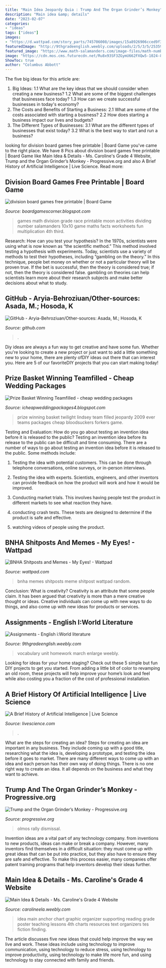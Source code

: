 ```yaml
---
title: "Main Idea Jeopardy Quia : Trump And The Organ Grinder’s Monkey"
description: "Main idea &amp; details"
date: "2023-02-07"
categories:
- "ideas"
tags: ["ideas"]
images:
- "https://d.wattpad.com/story_parts/745706008/images/15a8926906cced9f342311400818.jpg"
featuredImage: "http://9thgradeenglish.weebly.com/uploads/2/5/3/5/25359279/6005312_orig.jpg"
featured_image: "https://www.math-salamanders.com/image-files/math-number-games-race-to-the-moon-dividing-to-10x10.gif"
image: "https://cdn.mos.cms.futurecdn.net/Ru8x93SF3ZGymU662FXQw5-1024-80.jpg"
ShowToc: true
author: "Columbus Abbott"
---
```



The five big ideas for this article are:
1. Big Ideas: 
1.1 What are the key ideas that we should consider when creating a new business? 
1.2 What are some of the biggest challenges that businesses face today? 
1.3 How can we create successful businesses in today's economy? 
2. The Costs and Benefits of Starting a Business: 
2.1 What are some of the costs associated with starting a business? 
2.2 How does starting a business impact our lives and budgets? 
3. The Different Types of Businesses: 
3.1 What are the different types of businesses that exist today? 
3.2 What is the best way to start and run a business?

	

		
looking for division board games free printable | Board Game you've came to the right place. We have 8 Pics about division board games free printable | Board Game like Main Idea &amp; Details - Ms. Caroline&#039;s Grade 4 Website, Trump and the Organ Grinder’s Monkey - Progressive.org and also A Brief History of Artificial Intelligence | Live Science. Read more:
		
    
## Division Board Games Free Printable | Board Game

<img loading=lazy src="https://www.math-salamanders.com/image-files/math-number-games-race-to-the-moon-dividing-to-10x10.gif" onerror="this.onerror=null;this.src='https://tse1.mm.bing.net/th?id=OIP.PBlsdNANdK1JRY8x6qP62wHaJl&amp;pid=15.1';" alt="division board games free printable | Board Game">

_Source: boardgamescorner.blogspot.com_

>games math division grade race printable moon activities dividing number salamanders 10x10 game maths facts worksheets fun multiplication 4th third. 

	

Research: How can you test your hypothesis?
In the 1970s, scientists were using what is now known as “the scientific method.” This method involved testing a hypothesis with experiments. Today, scientists use a variety of methods to test their hypotheses, including “gambling on the theory.” In this technique, people bet money on whether or not a particular theory will be proven true. If the bet is successful, then the theory is considered true; if not, then the theory is considered false. gambling on theories can help scientists learn more about their research subjects and make better decisions about what to study.

    
## GitHub - Aryia-Behroziuan/Other-sources: Asada, M.; Hosoda, K

<img loading=lazy src="https://opengraph.githubassets.com/10d863211f2d66f195b1d86c0c788c9fc4997f00a01c5a7198fd7924786def3a/Aryia-Behroziuan/Other-sources" onerror="this.onerror=null;this.src='https://tse1.mm.bing.net/th?id=OIP.uXh_X4IwrqlRX6K3mU0A-gHaDt&amp;pid=15.1';" alt="GitHub - Aryia-Behroziuan/Other-sources: Asada, M.; Hosoda, K">

_Source: github.com_

>. 

	

Diy ideas are always a fun way to get creative and have some fun. Whether you're looking to create a new project or just want to add a little something new to your home, there are plenty ofDIY ideas out there that can interest you. Here are 5 of our favoriteDIY projects that you can start making today!

    
## Prize Basket Winning Teamfilled - Cheap Wedding Packages

<img loading=lazy src="http://1.bp.blogspot.com/_vfOHMqkm4L4/Sd1E6HgxDII/AAAAAAAACcU/o4qUBXkK6W4/s400/twilight+jeopardy.jpg" onerror="this.onerror=null;this.src='https://tse3.mm.bing.net/th?id=OIP.VhZpXG4jaDugBut4hzM92wHaE8&amp;pid=15.1';" alt="Prize Basket Winning Teamfilled - cheap wedding packages">

_Source: icheapweddingpackages4.blogspot.com_

>prize winning basket twilight lindsey team filled jeopardy 2009 ever teams packages cheap bloodsuckers forkers game. 

	

Testing and Evaluation: How do you go about testing an invention idea before it is released to the public?
Testing an invention idea before its release to the public can be difficult and time consuming. There are a number of ways to go about testing an invention idea before it is released to the public. Some methods include:
1) Testing the idea with potential customers. This can be done through telephone conversations, online surveys, or in-person interviews.

2) Testing the idea with experts. Scientists, engineers, and other inventors can provide feedback on how the product will work and how it would be improved.

3) Conducting market trials. This involves having people test the product in different markets to see what reaction they have.

4) conducting crash tests. These tests are designed to determine if the product is safe and effective.

5) watching videos of people using the product.

    
## BNHA Shitposts And Memes - My Eyes! - Wattpad

<img loading=lazy src="https://d.wattpad.com/story_parts/745706008/images/15a8926906cced9f342311400818.jpg" onerror="this.onerror=null;this.src='https://tse4.mm.bing.net/th?id=OIP.WXSg8LHaeuLgwT43HDHL3wHaG-&amp;pid=15.1';" alt="BNHA Shitposts and Memes - My Eyes! - Wattpad">

_Source: wattpad.com_

>bnha memes shitposts meme shitpost wattpad random. 

	

Conclusion: What is creativity?
Creativity is an attribute that some people claim. It has been argued that creativity is more than a mere creative thought or ideas. Creative individuals can come up with new ways to do things, and also come up with new ideas for products or services.

    
## Assignments - English I:World Literature

<img loading=lazy src="http://9thgradeenglish.weebly.com/uploads/2/5/3/5/25359279/6005312_orig.jpg" onerror="this.onerror=null;this.src='https://tse4.mm.bing.net/th?id=OIP.EbZlg4mbrmq7p3SDpgNh7gHaJ4&amp;pid=15.1';" alt="Assignments - English i:World literature">

_Source: 9thgradeenglish.weebly.com_

>vocabulary unit homework march enlarge weebly. 

	

Looking for ideas for your home staging? Check out these 5 simple but fun DIY projects to get you started. From adding a little bit of color to revamping an old room, these projects will help improve your home’s look and feel while also costing you a fraction of the cost of professional installation.

    
## A Brief History Of Artificial Intelligence | Live Science

<img loading=lazy src="https://cdn.mos.cms.futurecdn.net/Ru8x93SF3ZGymU662FXQw5-1024-80.jpg" onerror="this.onerror=null;this.src='https://tse3.mm.bing.net/th?id=OIP.uXL5_kSz6XYNF1TCHu--swHaD_&amp;pid=15.1';" alt="A Brief History of Artificial Intelligence | Live Science">

_Source: livescience.com_

>. 

	

What are the steps for creating an idea?
Steps for creating an idea are important in any business. They include coming up with a good title, researching what the idea is, developing a prototype, and testing the idea before it goes to market. 
There are many different ways to come up with an idea and each person has their own way of doing things. There is no one right way to create an idea. It all depends on the business and what they want to achieve.

    
## Trump And The Organ Grinder’s Monkey - Progressive.org

<img loading=lazy src="https://progressive.org/downloads/15406/download/1200x0.jpg?cb=588f8ce776041837840f3fd96f3a7b5c&amp;w=width&amp;h=height" onerror="this.onerror=null;this.src='https://tse4.mm.bing.net/th?id=OIP.FFWFOOWWwoq67h4_STmzBAHaEu&amp;pid=15.1';" alt="Trump and the Organ Grinder’s Monkey - Progressive.org">

_Source: progressive.org_

>olmos rally dismissal. 

	

Invention ideas are a vital part of any technology company. from inventions to new products, ideas can make or break a company. However, many inventors find themselves in a difficult situation: they must come up with great ideas that can be put into practice, but they also have to ensure they are safe and effective. To make this process easier, many companies offer patent training programs that help inventors develop their ideas further.

    
## Main Idea &amp; Details - Ms. Caroline&#039;s Grade 4 Website

<img loading=lazy src="http://carolineela.weebly.com/uploads/6/0/1/2/60121593/main-idea6_orig.png" onerror="this.onerror=null;this.src='https://tse4.mm.bing.net/th?id=OIP.lfxxG8GRj2smQRg-0f4MyAAAAA&amp;pid=15.1';" alt="Main Idea &amp; Details - Ms. Caroline&#039;s Grade 4 Website">

_Source: carolineela.weebly.com_

>idea main anchor chart graphic organizer supporting reading grade poster teaching lessons 4th charts resources text organizers tes fiction finding. 

	

The article discusses five new ideas that could help improve the way we live and work. These ideas include using technology to improve communication, using technology to reduce stress, using technology to improve productivity, using technology to make life more fun, and using technology to stay connected with family and friends.

